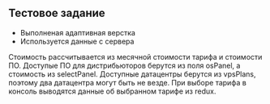 ## Тестовое задание
* Выполненая адаптивная верстка
* Используется данные с сервера

Стоимость рассчитывается из месячной стоимости тарифа и стоимости ПО. 
Доступые ПО для дистрибьюторов берутся из поля osPanel, а стоимость из selectPanel.
Доступные датацентры берутся из vpsPlans, поэтому два датацентра могут быть не везде.
При выборе тарифа в консоль выводятся данные об выбранном тарифе из redux.
